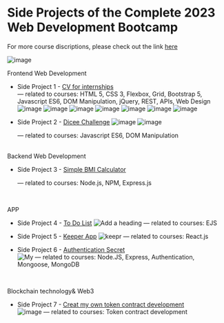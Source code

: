 # Side Projects of the Complete 2023 Web Development Bootcamp
For more course discriptions, please check out the link [here](https://www.udemy.com/course/the-complete-web-development-bootcamp/)

![image](https://user-images.githubusercontent.com/80885004/236389889-84ed8c57-e69f-428c-b5ea-fcaa222da50c.png)

Frontend Web Development
* Side Project 1 - [CV for internships](https://francescachen.github.io/theComplete2023WebDevelopmentBootcamp/internGremlinWorks/) <br>
— related to courses: HTML 5, CSS 3, Flexbox, Grid, Bootstrap 5, Javascript ES6, DOM Manipulation, jQuery, REST, APIs, Web Design
![image](https://github.com/Francescachen/theComplete2023WebDevelopmentBootcamp/assets/80885004/8f582bcd-7b04-47da-a0b4-dd4d971286a7)
![image](https://github.com/Francescachen/theComplete2023WebDevelopmentBootcamp/assets/80885004/bbac3d40-ab02-421f-95fd-9ea2d2024ad3)
![image](https://github.com/Francescachen/theComplete2023WebDevelopmentBootcamp/assets/80885004/c97c6e77-0cef-45b6-8c90-c6e488ab97e0)
![image](https://github.com/Francescachen/theComplete2023WebDevelopmentBootcamp/assets/80885004/d7b9dc79-2513-44f0-a2b9-840ffa1a6ca7)
![image](https://github.com/Francescachen/theComplete2023WebDevelopmentBootcamp/assets/80885004/27e2747d-5dae-484f-86f1-eb89ba17c428)
![image](https://github.com/Francescachen/theComplete2023WebDevelopmentBootcamp/assets/80885004/64d88f53-8b6a-4100-accd-f3ea81548f64)
![image](https://github.com/Francescachen/theComplete2023WebDevelopmentBootcamp/assets/80885004/9b79e463-4c57-4341-a3ea-af2325afb743)

* Side Project 2 - [Dicee Challenge]( https://francescachen.github.io/theComplete2023WebDevelopmentBootcamp/diceeChallenge/)
![image](https://github.com/Francescachen/theComplete2023WebDevelopmentBootcamp/assets/80885004/e9348b3b-2daf-49fa-9d39-48e28e880443)
![image](https://github.com/Francescachen/theComplete2023WebDevelopmentBootcamp/assets/80885004/b545da8c-5984-4ff2-9e6e-03261de1e098)

  — related to courses: Javascript ES6, DOM Manipulation
<br><br>

Backend Web Development
* Side Project 3 - [Simple BMI Calculator](https://github.com/Francescachen/theComplete2023WebDevelopmentBootcamp/tree/main/simplebmicalculator)

  — related to courses: Node.js, NPM, Express.js 
  
  
<br>

APP
* Side Project 4 - [To Do List](https://github.com/Francescachen/theComplete2023WebDevelopmentBootcamp/tree/main/toDoListApp) 
![Add a heading](https://github.com/Francescachen/theComplete2023WebDevelopmentBootcamp/assets/80885004/ce01103b-8779-4509-a5ad-de0e05a6cbcd)
— related to courses: EJS

* Side Project 5 - [Keeper App](https://github.com/Francescachen/theComplete2023WebDevelopmentBootcamp/tree/main/reactKeeperApp) 
![keepr](https://github.com/Francescachen/theComplete2023WebDevelopmentBootcamp/assets/80885004/8adc49df-22f9-4185-9fb8-60e0d4882a07)
— related to courses: React.js

* Side Project 6 - [Authentication Secret](https://github.com/Francescachen/theComplete2023WebDevelopmentBootcamp/tree/main/authenticationSecrets) <br>
![My](https://github.com/Francescachen/theComplete2023WebDevelopmentBootcamp/assets/80885004/ae0872f5-6864-4646-9bf6-8944f85ce6ca)
— related to courses: Node.JS, Express, Authentication, Mongoose, MongoDB

<br>

Blockchain technology& Web3
* Side Project 7 - [Creat my own token contract development](https://github.com/Francescachen/theComplete2023WebDevelopmentBootcamp/tree/main/myOwnCryptoTokenARI) <br>
![image](https://github.com/Francescachen/theComplete2023WebDevelopmentBootcamp/assets/80885004/d29a4a08-60f9-44fe-a9b2-4229ec897c1c)
— related to courses: Token contract development
